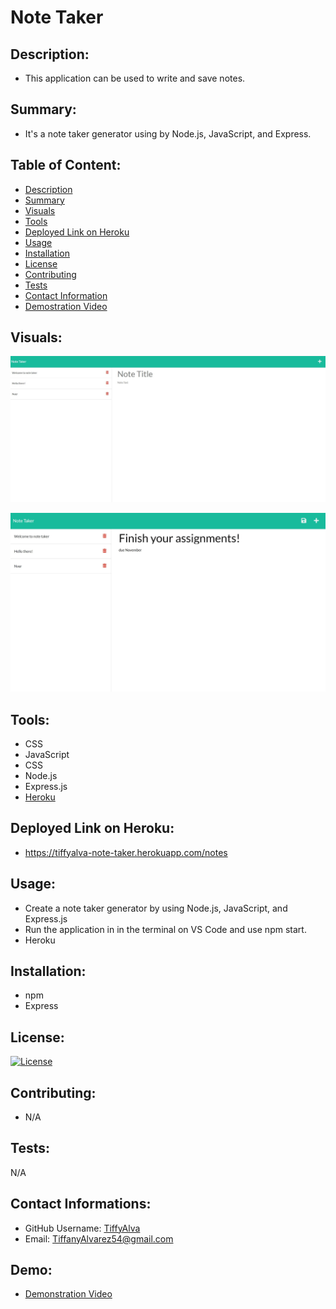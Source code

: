 # Note Taker 





## Description:
- This application can be used to write and save notes.

## Summary:
- It's a note taker generator using by Node.js, JavaScript, and Express.




## Table of Content:

* [Description](#description)
* [Summary](#summary)
* [Visuals](#visuals)
* [Tools](#tools)
* [Deployed Link on Heroku](#deployed-link-on-heroku)
* [Usage](#usage)
* [Installation](#installation)
* [License](#license)
* [Contributing](#contributing)
* [Tests](#tests)
* [Contact Information](#contact-informations)
* [Demostration Video](#demo)


## Visuals:
![](./public/assets/images/note-taker-mock-up.jpg)

![](./public/assets/images/note-taker-mock-up-2.jpg)

## Tools:
- CSS 
- JavaScript
- CSS 
- Node.js
- Express.js
- <a href="https://dashboard.heroku.com/apps">Heroku</a> 

## Deployed Link on Heroku: 
- https://tiffyalva-note-taker.herokuapp.com/notes

## Usage:
- Create a note taker generator by using Node.js, JavaScript, and Express.js
- Run the application in in the terminal on VS Code and use npm start.
- Heroku

## Installation:
- npm
- Express


## License:

[![License](https://img.shields.io/badge/License-Apache_2.0-blue.svg)](https://opensource.org/licenses/Apache-2.0)

## Contributing:
- N/A

## Tests:
N/A

## Contact Informations:
* GitHub Username: <a href="https://github.com/TiffyAlva">TiffyAlva</a>
* Email: <a href="malito:TiffanyAlvarez54@gmail.com">TiffanyAlvarez54@gmail.com


## Demo:
- <a href="https://drive.google.com/file/d/1oT2Vun4XRBoBiC8VAFPTpG1zTQKYDQfB/view?usp=sharing">Demonstration Video</a> 















